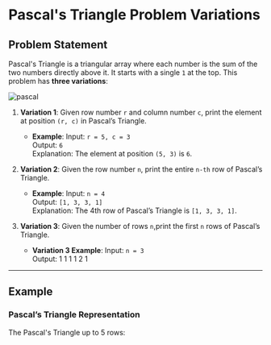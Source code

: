 # Pascal's Triangle Problem Variations

## Problem Statement
Pascal's Triangle is a triangular array where each number is the sum of the two numbers directly above it. It starts with a single `1` at the top. This problem has **three variations**:

![pascal](https://github.com/user-attachments/assets/9e48f409-79ce-4aec-b615-e9ac3318da4b)

1. **Variation 1**: Given row number `r` and column number `c`, print the element at position `(r, c)` in Pascal’s Triangle.
    - **Example**:
      Input: `r = 5, c = 3`  
      Output: `6`  
      Explanation: The element at position `(5, 3)` is `6`.

2. **Variation 2**: Given the row number `n`, print the entire `n-th` row of Pascal’s Triangle.
   - **Example**:
     Input: `n = 4`  
     Output: `[1, 3, 3, 1]`  
     Explanation: The 4th row of Pascal’s Triangle is `[1, 3, 3, 1]`.

3. **Variation 3**: Given the number of rows `n`,print the first `n` rows of Pascal’s Triangle.
   - **Variation 3 Example**:
     Input: `n = 3`  
     Output:  1 1 1 1 2 1
     
---

## Example
### Pascal’s Triangle Representation
The Pascal's Triangle up to 5 rows:



